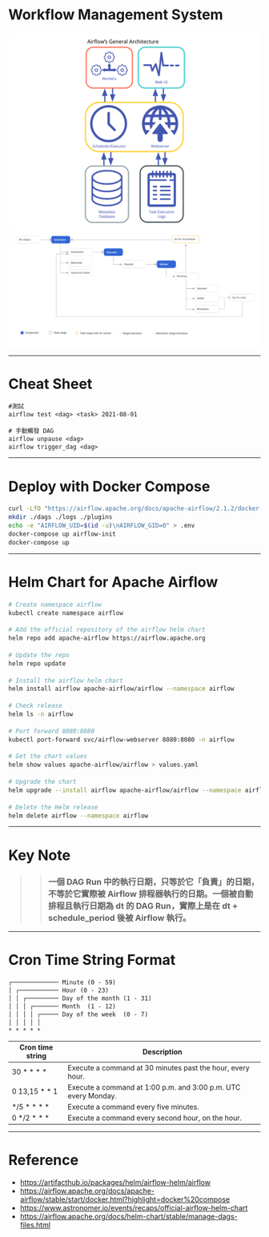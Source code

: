 # Workflow Management System
![img](./img/01.png)
![img](./img/02.png)

---

# Cheat Sheet
```
#測試
airflow test <dag> <task> 2021-08-01

# 手動觸發 DAG
airflow unpause <dag>
airflow trigger_dag <dag>
```
---
# Deploy with Docker Compose
```sh
curl -LfO "https://airflow.apache.org/docs/apache-airflow/2.1.2/docker-compose.yaml"
mkdir ./dags ./logs ./plugins
echo -e "AIRFLOW_UID=$(id -u)\nAIRFLOW_GID=0" > .env
docker-compose up airflow-init
docker-compose up
```

---
# Helm Chart for Apache Airflow

```sh
# Create namespace airflow
kubectl create namespace airflow

# Add the official repository of the airflow helm chart
helm repo add apache-airflow https://airflow.apache.org

# Update the repo
helm repo update

# Install the airflow helm chart
helm install airflow apache-airflow/airflow --namespace airflow

# Check release
helm ls -n airflow

# Port forward 8080:8080
kubectl port-forward svc/airflow-webserver 8080:8080 -n airflow

# Get the chart values
helm show values apache-airflow/airflow > values.yaml

# Upgrade the chart
helm upgrade --install airflow apache-airflow/airflow --namespace airflow -f values.yaml

# Delete the Helm release
helm delete airflow --namespace airflow
```

---

# Key Note
>> ### 一個 DAG Run 中的執行日期，只等於它「負責」的日期，不等於它實際被 Airflow 排程器執行的日期。一個被自動排程且執行日期為 dt 的 DAG Run，實際上是在 dt + schedule_period 後被 Airflow 執行。

---

# Cron Time String Format

```
┌───────────── Minute (0 - 59)
│ ┌─────────── Hour (0 - 23)
│ │ ┌───────── Day of the month (1 - 31)
│ │ │ ┌─────── Month  (1 - 12)
│ │ │ │ ┌───── Day of the week  (0 - 7)
│ │ │ │ │
* * * * * 
```

|Cron time string|Description|
|----------------|-----------|
|30 * * * *	|Execute a command at 30 minutes past the hour, every hour.|
|0 13,15 * * 1	|Execute a command at 1:00 p.m. and 3:00 p.m. UTC every Monday.|
|*/5 * * * *|	Execute a command every five minutes.|
|0 */2 * * *|	Execute a command every second hour, on the hour.|

---

# Reference
- https://artifacthub.io/packages/helm/airflow-helm/airflow
- https://airflow.apache.org/docs/apache-airflow/stable/start/docker.html?highlight=docker%20compose
- https://www.astronomer.io/events/recaps/official-airflow-helm-chart
- https://airflow.apache.org/docs/helm-chart/stable/manage-dags-files.html
